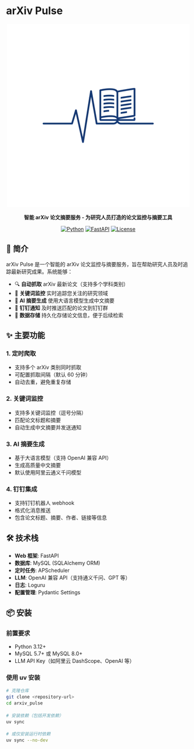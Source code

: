# arXiv Pulse

<div align="center">

![Logo](logo.png)

**智能 arXiv 论文摘要服务 - 为研究人员打造的论文监控与摘要工具**

[![Python](https://img.shields.io/badge/Python-3.12+-blue.svg)](https://www.python.org/)
[![FastAPI](https://img.shields.io/badge/FastAPI-0.104+-green.svg)](https://fastapi.tiangolo.com/)
[![License](https://img.shields.io/badge/license-MIT-blue.svg)](LICENSE)

</div>

## 📖 简介

arXiv Pulse 是一个智能的 arXiv 论文监控与摘要服务，旨在帮助研究人员及时追踪最新研究成果。系统能够：

- 🔍 **自动抓取** arXiv 最新论文（支持多个学科类别）
- 🎯 **关键词监控** 实时追踪您关注的研究领域
- 🤖 **AI 摘要生成** 使用大语言模型生成中文摘要
- 📱 **钉钉通知** 及时推送匹配的论文到钉钉群
- 💾 **数据存储** 持久化存储论文信息，便于后续检索

## ✨ 主要功能

### 1. 定时爬取

- 支持多个 arXiv 类别同时抓取
- 可配置抓取间隔（默认 60 分钟）
- 自动去重，避免重复存储

### 2. 关键词监控

- 支持多关键词监控（逗号分隔）
- 匹配论文标题和摘要
- 自动生成中文摘要并发送通知

### 3. AI 摘要生成

- 基于大语言模型（支持 OpenAI 兼容 API）
- 生成高质量中文摘要
- 默认使用阿里云通义千问模型

### 4. 钉钉集成

- 支持钉钉机器人 webhook
- 格式化消息推送
- 包含论文标题、摘要、作者、链接等信息

## 🛠️ 技术栈

- **Web 框架**: FastAPI
- **数据库**: MySQL (SQLAlchemy ORM)
- **定时任务**: APScheduler
- **LLM**: OpenAI 兼容 API（支持通义千问、GPT 等）
- **日志**: Loguru
- **配置管理**: Pydantic Settings

## 📦 安装

### 前置要求

- Python 3.12+
- MySQL 5.7+ 或 MySQL 8.0+
- LLM API Key（如阿里云 DashScope、OpenAI 等）

### 使用 uv 安装

```bash
# 克隆仓库
git clone <repository-url>
cd arxiv_pulse

# 安装依赖（包括开发依赖）
uv sync

# 或仅安装运行时依赖
uv sync --no-dev
